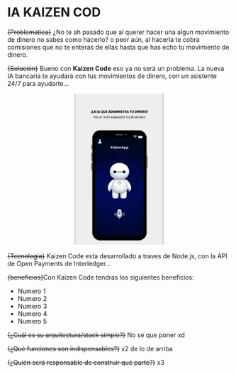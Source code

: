 # IA KAIZEN COD
~~{Problematica}~~ ¿No te ah pasado que al querer hacer una algun movimiento de dinero no sabes como hacerlo? o peor aún, al hacerla te cobra comisiones que no te enteras de ellas hasta que has echo tu movimiento de dinero.

~~{Solución}~~ Bueno con **Kaizen Code** eso ya no será un problema. La nueva IA bancaria te ayudará con tus movimientos de dinero, con un asistente 24/7 para ayudarte...
<div align="center">
  <img src="https://github.com/DennysJ/Prueba1/blob/main/Protottipo.jpg" alt="Prototipo" width="200">
</div>

~~{Tecnología}~~ Kaizen Code esta desarrollado a traves de Node.js, con la API de Open Payments de Interledger...

~~{beneficios}~~Con Kaizen Code tendras los siguientes beneficios:
- Numero 1
- Numero 2
- Numero 3
- Numero 4
- Numero 5

~~{¿Cuál es su arquitectura/stack simple?}~~ No se que poner xd

~~{¿Qué funciones son indispensables?}~~ x2 de lo de arriba

~~{¿Quién será responsable de construir qué parte?}~~ x3
